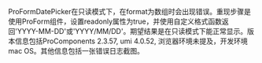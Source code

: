 ProFormDatePicker在只读模式下，在format为数组时会出现错误。重现步骤是使用ProForm组件，设置readonly属性为true，并使用自定义格式函数返回'YYYY-MM-DD'或'YYYY/MM/DD'。期望结果是在只读模式下能正常显示。版本信息包括ProComponents 2.3.57, umi 4.0.52, 浏览器环境未提及，开发环境mac OS。其他信息包括一张错误日志截图。

